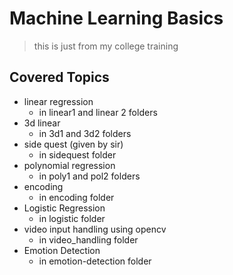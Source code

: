 # Machine Learning Basics

> this is just from my college training

## Covered Topics

- linear regression
  - in linear1 and linear 2 folders
- 3d linear
  - in 3d1 and 3d2 folders
- side quest (given by sir)
  - in sidequest folder
- polynomial regression
  - in poly1 and pol2 folders
- encoding
  - in encoding folder
- Logistic Regression
  - in logistic folder
- video input handling using opencv
  - in video_handling folder
- Emotion Detection
  - in emotion-detection folder
